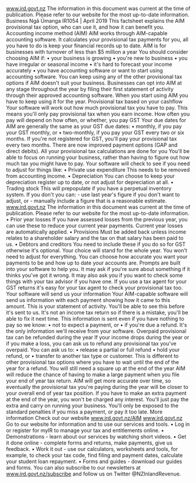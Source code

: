 www.ird.govt.nz The information in this document was current at the time of publication. Please refer to our website for the most up-to-date information. Business Ngā Ūmanga IR1054 | April 2019 This factsheet explains the AIM provisional tax option, who can use it, and how it can benefit you. Accounting income method (AIM) AIM works through AIM-capable accounting software. It calculates your provisional tax payments for you, all you have to do is keep your financial records up to date. AIM is for businesses with turnover of less than $5 million a year You should consider choosing AIM if: • your business is growing • you're new to business • you have irregular or seasonal income • it's hard to forecast your income accurately • you have accounting software or want to start using accounting software. You can keep using any of the other provisional tax options if AIM doesn't suit your business. Businesses can opt into AIM at any stage throughout the year by filing their first statement of activity through their approved accounting software. When you start using AIM you have to keep using it for the year. Provisional tax based on your cashflow Your software will work out how much provisional tax you have to pay. This means you'll only pay provisional tax when you earn income. How often you pay will depend on how often, or whether, you pay GST Your due dates for AIM are generally the same as your GST due dates: • monthly, if you pay your GST monthly, or • two-monthly, if you pay your GST every two or six months. If you're not registered for GST, you'll pay your provisional tax every two months. There are now improved payment options (GAP and direct debits). All your provisional tax calculations are done for you You'll be able to focus on running your business, rather than having to figure out how much tax you might have to pay. Your software will check to see if you need to adjust for things like: • Private use expenditure This needs to be removed from accounting income. • Depreciation You can choose to keep your depreciation register up to date, or not adjust for depreciation at all. • Trading stock This will prepopulate if you have a perpetual inventory system. If you don't you can: - use last year's figure if you don't want to adjust, or - manually include a figure that is a reasonable estimate. www.ird.govt.nz The information in this document was current at the time of publication. Please refer to our website for the most up-to-date information. • Prior year losses If you have assessed losses from the previous year, you can use these to reduce your current year payments. Current year losses are automatically applied. • Provisions Must be added back unless income relates to a shareholder salary and the tax on that salary has been paid to us. • Debtors and creditors You need to include these if you do so for GST otherwise it's optional. Your choice will stand for the whole year. You won't need to adjust for everything. You can choose how accurate you want your payments to be and how up to date your accounts are. Prompts are built into your software to help you. It may ask if you're sure about something if it thinks you've got it wrong. It may also ask you if you want to check some things with your tax advisor if you have one. If you use a tax agent for your GST returns it's easy for your tax agent to check your provisional tax too. Your software will send us your information Your AIM-capable software will send us information with each payment showing how it came to this amount. This is your statement of activity. You'll be able to see this before it's sent to us. It's not an income tax return so if there is a mistake, you'll be able to fix it next time. This information is sent even if you have nothing to pay so we know: • not to expect a payment, or • if you're due a refund. It's the only information we'll receive from your software. Overpaid provisional tax can be refunded during the year If your income drops during the year or if you make a loss, you can ask us to refund any provisional tax you've overpaid. You can ask us to: • release a partial or full refund • hold your refund, or • transfer to another tax type or customer. This is different to other provisional tax options where you have to wait until the end of the year for a refund. You will still need a square up at the end of the year AIM will reduce the chance of having to make a large payment when you file your end of year tax return. AIM will get more accurate over time, so eventually the provisional tax you're paying during the year will be closer to your overall end of year tax position. If you have to make an extra payment at the end of the year, you won't be charged any interest. You'll just pay the extra and carry on running your business. You'll only be exposed to the standard penalties if you miss a payment, or pay it too late. More information Check out our website www.ird.govt.nz/AIM www.ird.govt.nz Go to our website for information and to use our services and tools. • Log in or register for myIR to manage your tax and entitlements online. • Demonstrations - learn about our services by watching short videos. • Get it done online - complete forms and returns, make payments, give us feedback. • Work it out - use our calculators, worksheets and tools, for example, to check your tax code, find filing and payment dates, calculate your student loan repayment. • Forms and guides - download our guides and forms. You can also subscribe to our newsletters at www.ird.govt.nz/subscribe and follow us on Twitter @NZInlandRevenue.